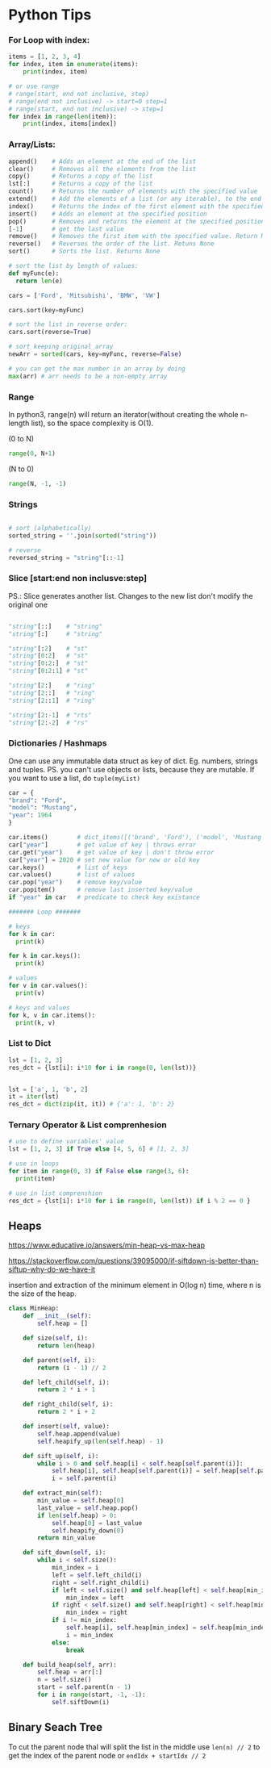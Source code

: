 # Python Tips

### For Loop with index:

```python
items = [1, 2, 3, 4]
for index, item in enumerate(items):
    print(index, item)

# or use range
# range(start, end not inclusive, step)
# range(end not inclusive) -> start=0 step=1
# range(start, end not inclusive) -> step=1
for index in range(len(item)):
    print(index, items[index])
```

### Array/Lists:

```python
append()	# Adds an element at the end of the list
clear()	    # Removes all the elements from the list
copy()	    # Returns a copy of the list
lst[:]      # Returns a copy of the list
count()	    # Returns the number of elements with the specified value
extend()	# Add the elements of a list (or any iterable), to the end of the current list
index()	    # Returns the index of the first element with the specified value
insert()	# Adds an element at the specified position
pop()	    # Removes and returns the element at the specified position. Without arguments removes the last one
[-1]        # get the last value
remove()	# Removes the first item with the specified value. Return None
reverse()	# Reverses the order of the list. Retuns None
sort()	    # Sorts the list. Returns None

# sort the list by length of values:
def myFunc(e):
  return len(e)

cars = ['Ford', 'Mitsubishi', 'BMW', 'VW']

cars.sort(key=myFunc)

# sort the list in reverse order:
cars.sort(reverse=True)

# sort keeping original array
newArr = sorted(cars, key=myFunc, reverse=False)

# you can get the max number in an array by doing
max(arr) # arr needs to be a non-empty array
```

### Range  

In python3, range(n) will return an iterator(without creating the whole n-length list), so the space complexity is O(1).

(0 to N)
```python
range(0, N+1)
```

(N to 0)
```python
range(N, -1, -1)
```

### Strings

```python

# sort (alphabetically)
sorted_string = ''.join(sorted("string"))

# reverse
reversed_string = "string"[::-1]
```

### Slice [start:end non inclusve:step]

PS.: Slice generates another list. Changes to the new list don't modify the original one

```python 

"string"[::]    # "string"
"string"[:]     # "string"

"string"[:2]    # "st"
"string"[0:2]   # "st"
"string"[0:2:]  # "st"
"string"[0:2:1] # "st"

"string"[2:]    # "ring"
"string"[2::]   # "ring"
"string"[2::1]  # "ring"

"string"[2:-1]  # "rts"
"string"[2:-2]  # "rs"

```

### Dictionaries / Hashmaps

One can use any immutable data struct as key of dict.
Eg. numbers, strings and tuples.
PS. you can't use objects or lists, because they are mutable. If you want to use a list, do `tuple(myList)`

```python
car = {
"brand": "Ford",
"model": "Mustang",
"year": 1964
}

car.items()        # dict_items([('brand', 'Ford'), ('model', 'Mustang'), ('year', 1964)])
car["year"]        # get value of key | throws error
car.get("year")    # get value of key | don't throw error
car["year"] = 2020 # set new value for new or old key 
car.keys()         # list of keys
car.values()       # list of values
car.pop("year")    # remove key/value
car.popitem()      # remove last inserted key/value
if "year" in car   # predicate to check key existance

####### Loop #######

# keys
for k in car:
  print(k)

for k in car.keys():
  print(k)

# values
for v in car.values():
  print(v)

# keys and values
for k, v in car.items():
  print(k, v)
```

### List to Dict

```python
lst = [1, 2, 3]
res_dct = {lst[i]: i*10 for i in range(0, len(lst))}


lst = ['a', 1, 'b', 2]
it = iter(lst)
res_dct = dict(zip(it, it)) # {'a': 1, 'b': 2}
```

### Ternary Operator & List comprenhesion

```python
# use to define variables' value
lst = [1, 2, 3] if True else [4, 5, 6] # [1, 2, 3]

# use in loops
for item in range(0, 3) if False else range(3, 6):
  print(item) 

# use in list comprenshion
res_dct = {lst[i]: i*10 for i in range(0, len(lst)) if i % 2 == 0 }
```

## Heaps

https://www.educative.io/answers/min-heap-vs-max-heap

https://stackoverflow.com/questions/39095000/if-siftdown-is-better-than-siftup-why-do-we-have-it

insertion and extraction of the minimum element in O(log n) time, where n is the size of the heap.


```python
class MinHeap:
    def __init__(self):
        self.heap = []

    def size(self, i):
        return len(heap)

    def parent(self, i):
        return (i - 1) // 2

    def left_child(self, i):
        return 2 * i + 1

    def right_child(self, i):
        return 2 * i + 2

    def insert(self, value):
        self.heap.append(value)
        self.heapify_up(len(self.heap) - 1)

    def sift_up(self, i):
        while i > 0 and self.heap[i] < self.heap[self.parent(i)]:
            self.heap[i], self.heap[self.parent(i)] = self.heap[self.parent(i)], self.heap[i]
            i = self.parent(i)

    def extract_min(self):
        min_value = self.heap[0]
        last_value = self.heap.pop()
        if len(self.heap) > 0:
            self.heap[0] = last_value
            self.heapify_down(0)
        return min_value

    def sift_down(self, i):
        while i < self.size():
            min_index = i
            left = self.left_child(i)
            right = self.right_child(i)
            if left < self.size() and self.heap[left] < self.heap[min_index]:
                min_index = left
            if right < self.size() and self.heap[right] < self.heap[min_index]:
                min_index = right
            if i != min_index:
                self.heap[i], self.heap[min_index] = self.heap[min_index], self.heap[i]
                i = min_index
            else:
                break

    def build_heap(self, arr):
        self.heap = arr[:]
        n = self.size()
        start = self.parent(n - 1)
        for i in range(start, -1, -1):
            self.siftDown(i)
```

## Binary Seach Tree

To cut the parent node thal will split the list in the middle use `len(n) // 2` to get the index of the parent  node
or `endIdx + startIdx // 2`